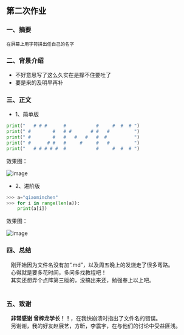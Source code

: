 ## 第二次作业

### 一、摘要
    在屏幕上用字符拼出任自己的名字

### 二、背景介绍
- 不好意思写了这么久实在是撑不住要吐了
- 要是来的及明早再补

### 三、正文
* 1、简单版
```python
print("   # # #      #           #     #  #  # ")
print(" #        #   # #       # #   #         ")
print(" #        #   #   #   #   #  #          ")
print(" #      # #   #     #     #   #         ")
print("   # # # # #  #           #     #  #  # ")
```
效果图：

![image](https://github.com/lilyechoC/compuational_physics_2015301510036/blob/master/02-1.png)

* 2、进阶版
```python
>>> a="qiaominchen"
>>> for i in range(len(a)):
    print(a[i])
```   
效果图：

![image](https://github.com/lilyechoC/compuational_physics_2015301510036/blob/master/02-2.png)


### 四、总结
    刚开始因为文件名没有加“.md”，以及周五晚上的发烧走了很多弯路。\
    心得就是要多花时间，多问多找教程吧！\
    其实还想弄个点阵第三版的，没搞出来还，勉强奉上以上吧。\
    
### 五、致谢
    **非常感谢 曾梓龙学长！！**，在我快崩溃时指出了文件名的错误。\
    另谢谢，我的好友赵展艺，方昕，李震宇，在与他们的讨论中受益匪浅。

